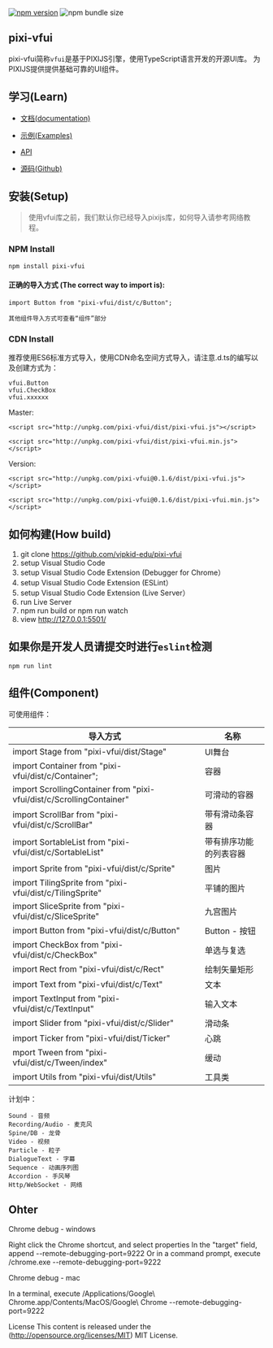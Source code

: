 [![npm version](https://badge.fury.io/js/pixi-vfui.svg)](https://badge.fury.io/js/pixi-vfui)
![npm bundle size](https://img.shields.io/bundlephobia/minzip/pixi-vfui)

## pixi-vfui

pixi-vfui简称`vfui`是基于PIXIJS引擎，使用TypeScript语言开发的开源UI库。 为PIXIJS提供提供基础可靠的UI组件。


## 学习(Learn) 


* [文档(documentation)](https://vipkid-edu.github.io/pixi-vfui-docs/0.1.0/)

* [示例(Examples)](https://vipkid-edu.github.io/pixi-vfui-docs/play)

* [API](https://vipkid-edu.github.io/pixi-vfui-docs/0.1.0/globals.html)

* [源码(Github)](https://github.com/vipkid-edu/pixi-vfui/)


## 安装(Setup) 

>使用vfui库之前，我们默认你已经导入pixijs库，如何导入请参考网络教程。

### NPM Install

    npm install pixi-vfui

#### 正确的导入方式 (The correct way to import is): 

    import Button from "pixi-vfui/dist/c/Button";

    其他组件导入方式可查看“组件”部分


### CDN Install

推荐使用ES6标准方式导入，使用CDN命名空间方式导入，请注意.d.ts的编写以及创建方式为：

    vfui.Button
    vfui.CheckBox
    vfui.xxxxxx

Master:

    <script src="http://unpkg.com/pixi-vfui/dist/pixi-vfui.js"></script>

    <script src="http://unpkg.com/pixi-vfui/dist/pixi-vfui.min.js"></script>
    
Version:

    <script src="http://unpkg.com/pixi-vfui@0.1.6/dist/pixi-vfui.js"></script>
    
    <script src="http://unpkg.com/pixi-vfui@0.1.6/dist/pixi-vfui.min.js"></script>

## 如何构建(How build)

1. git clone https://github.com/vipkid-edu/pixi-vfui
1. setup Visual Studio Code
1. setup Visual Studio Code Extension (Debugger for Chrome）
1. setup Visual Studio Code Extension (ESLint）
1. setup Visual Studio Code Extension (Live Server）
1. run Live Server
1. npm run build or npm run watch
1. view http://127.0.0.1:5501/


## 如果你是开发人员请提交时进行`eslint`检测

    npm run lint


## 组件(Component)
可使用组件：

| 导入方式    |      名称       |
|----------|-------------|
| import Stage from "pixi-vfui/dist/Stage"  |  UI舞台 |
| import Container from "pixi-vfui/dist/c/Container";  | 容器 |
| import ScrollingContainer from "pixi-vfui/dist/c/ScrollingContainer" | 可滑动的容器 |
| import ScrollBar from "pixi-vfui/dist/c/ScrollBar" | 带有滑动条容器 |
| import SortableList from "pixi-vfui/dist/c/SortableList"  | 带有排序功能的列表容器 |
| import Sprite from "pixi-vfui/dist/c/Sprite" | 图片 |
| import TilingSprite from "pixi-vfui/dist/c/TilingSprite"  | 平铺的图片 |
| import SliceSprite from "pixi-vfui/dist/c/SliceSprite" | 九宫图片 |
| import Button from "pixi-vfui/dist/c/Button" | Button - 按钮 |
| import CheckBox from "pixi-vfui/dist/c/CheckBox" | 单选与复选 |
| import Rect from "pixi-vfui/dist/c/Rect" | 绘制矢量矩形 |
| import Text from "pixi-vfui/dist/c/Text"   | 文本 |
| import TextInput from "pixi-vfui/dist/c/TextInput"  | 输入文本 |
| import Slider from "pixi-vfui/dist/c/Slider"   | 滑动条 |
| import Ticker from "pixi-vfui/dist/Ticker" | 心跳 |
| mport Tween from "pixi-vfui/dist/c/Tween/index"  | 缓动 |
| import Utils from "pixi-vfui/dist/Utils" | 工具类 |


计划中：

    Sound - 音频
    Recording/Audio - 麦克风
    Spine/DB - 龙骨
    Video - 视频
    Particle - 粒子
    DialogueText - 字幕
    Sequence - 动画序列图
    Accordion - 手风琴
    Http/WebSocket - 网络

## Ohter

Chrome debug - windows

Right click the Chrome shortcut, and select properties
In the "target" field, append --remote-debugging-port=9222
Or in a command prompt, execute <path to chrome>/chrome.exe --remote-debugging-port=9222

Chrome debug - mac

In a terminal, execute /Applications/Google\ Chrome.app/Contents/MacOS/Google\ Chrome --remote-debugging-port=9222

License
This content is released under the (http://opensource.org/licenses/MIT) MIT License.
